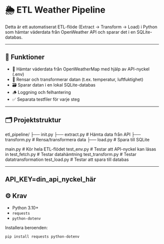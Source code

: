 # 🌦️ ETL Weather Pipeline

Detta är ett automatiserat ETL-flöde (Extract → Transform → Load) i Python som hämtar väderdata från OpenWeather API och sparar det i en SQLite-databas.

---

## 🚀 Funktioner

- 🔑 Hämtar väderdata från OpenWeatherMap med hjälp av API-nyckel (.env)
- 🧹 Rensar och transformerar datan (t.ex. temperatur, luftfuktighet)
- 🗃️ Sparar datan i en lokal SQLite-databas
- 🪵 Loggning och felhantering
- ✅ Separata testfiler för varje steg

---

## 🗂️ Projektstruktur

etl_pipeline/
├── init.py
├── extract.py # Hämta data från API
├── transform.py # Rensa/transformera data
├── load.py # Spara till SQLite

main.py # Kör hela ETL-flödet
test_env.py # Testar att API-nyckel kan läsas in
test_fetch.py # Testar datahämtning
test_transform.py # Testar datatransformation
test_load.py # Testar att spara till databas


---
API_KEY=din_api_nyckel_här
---
## ⚙️ Krav

- Python 3.10+
- `requests`
- `python-dotenv`

Installera beroenden:

```bash
pip install requests python-dotenv
